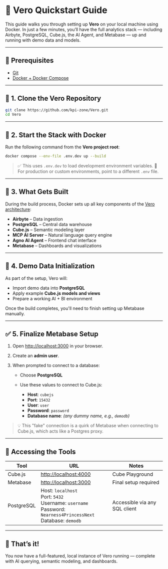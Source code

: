 # 🚀 Vero Quickstart Guide

This guide walks you through setting up **Vero** on your local machine using Docker. In just a few minutes, you’ll have the full analytics stack — including Airbyte, PostgreSQL, Cube.js, the AI Agent, and Metabase — up and running with demo data and models.

---

## 💾 Prerequisites

- [Git](https://git-scm.com/downloads)
- [Docker + Docker Compose](https://docs.docker.com/get-docker/)

---

## 📅 1. Clone the Vero Repository

```bash
git clone https://github.com/kpi-zone/Vero.git
cd Vero
```

---

## 🐳 2. Start the Stack with Docker

Run the following command from the **Vero project root**:

```bash
docker compose --env-file .env.dev up --build
```

> ✅ This uses `.env.dev` to load development environment variables.
> 📌 For production or custom environments, point to a different `.env` file.

---

## 🧱 3. What Gets Built

During the build process, Docker sets up all key components of the [Vero architecture](./architecture.md):

- **Airbyte** – Data ingestion
- **PostgreSQL** – Central data warehouse
- **Cube.js** – Semantic modeling layer
- **MCP AI Server** – Natural language query engine
- **Agno AI Agent** – Frontend chat interface
- **Metabase** – Dashboards and visualizations

---

## 🧪 4. Demo Data Initialization

As part of the setup, Vero will:

- Import demo data into **PostgreSQL**
- Apply example **Cube.js models and views**
- Prepare a working AI + BI environment

Once the build completes, you'll need to finish setting up Metabase manually.

---

## ✅ 5. Finalize Metabase Setup

1. Open [http://localhost:3000](http://localhost:3000) in your browser.
2. Create an **admin user**.
3. When prompted to connect to a database:

   - Choose **PostgreSQL**
   - Use these values to connect to Cube.js:

     - **Host**: `cubejs`
     - **Port**: `15432`
     - **User**: `user`
     - **Password**: `password`
     - **Database name**: _(any dummy name, e.g., `demodb`)_

> 💡 This "fake" connection is a quirk of Metabase when connecting to Cube.js, which acts like a Postgres proxy.

---

## 🔗 Accessing the Tools

| Tool       | URL                                                                                                                  | Notes                         |
| ---------- | -------------------------------------------------------------------------------------------------------------------- | ----------------------------- |
| Cube.js    | [http://localhost:4000](http://localhost:4000)                                                                       | Cube Playground               |
| Metabase   | [http://localhost:3000](http://localhost:3000)                                                                       | Final setup required          |
| PostgreSQL | Host: `localhost`<br>Port: `5432`<br>Username: `username`<br>Password: `Nearness4PrincessNext`<br>Database: `demodb` | Accessible via any SQL client |

---

## 🎉 That’s it!

You now have a full-featured, local instance of Vero running — complete with AI querying, semantic modeling, and dashboards.
